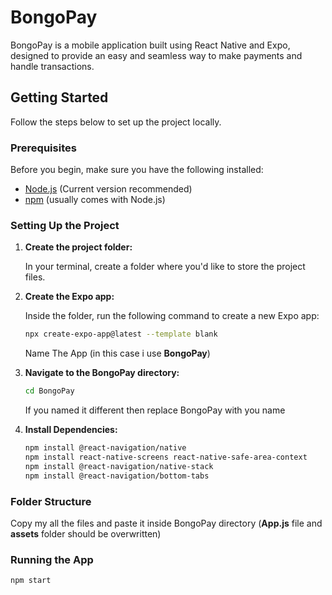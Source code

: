 # BongoPay

BongoPay is a mobile application built using React Native and Expo, designed to provide an easy and seamless way to make payments and handle transactions.

## Getting Started

Follow the steps below to set up the project locally.

### Prerequisites

Before you begin, make sure you have the following installed:

- [Node.js](https://nodejs.org/) (Current version recommended)
- [npm](https://www.npmjs.com/) (usually comes with Node.js)

### Setting Up the Project

1. **Create the project folder:**

   In your terminal, create a folder where you'd like to store the project files.

2. **Create the Expo app:**

   Inside the folder, run the following command to create a new Expo app:

   ```bash
   npx create-expo-app@latest --template blank
   ```
   Name The App (in this case i use **BongoPay**)

3. **Navigate to the BongoPay directory:**
   ```bash
   cd BongoPay
   ```
   If you named it different then replace BongoPay with you name

4. **Install Dependencies:**
   ```bash
   npm install @react-navigation/native
   npm install react-native-screens react-native-safe-area-context
   npm install @react-navigation/native-stack
   npm install @react-navigation/bottom-tabs

### Folder Structure

Copy my all the files and paste it inside BongoPay directory (**App.js** file and **assets** folder should be overwritten)

### Running the App
   ```bash
   npm start



